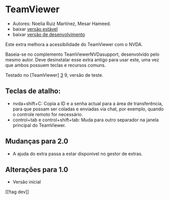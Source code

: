 # TeamViewer #

*	Autores: Noelia Ruiz Martínez, Mesar Hameed.
*	baixar [versão estável][1]
*	baixar [versão de desenvolvimento][2]

Este extra melhora a acessibilidade do TeamViewer com o NVDA.

Baseia-se no complemento TeamViewerNVDasupport, desenvolvido pelo mesmo
autor. Deve desinstalar esse extra antigo para usar este, uma vez que ambos
possuem teclas e recursos comuns.

Testado no [TeamViewer] [3] 9, versão de teste.

## Teclas de atalho: ##

*	nvda+shift+C: Copia a ID e a senha actual para a área de transferência,
  para que possam ser coladas e enviadas via chat, por exemplo, quando o
  controle remoto for necessário.
*	control+tab e control+shift+tab: Muda para outro separador na janela
  principal do TeamViewer.

## Mudanças para 2.0 ##
*	 A ajuda do extra passa a estar disponível no gestor de extras.

## Alterações para 1.0 ##
*	 Versão inicial

[[!tag dev]]

[1]: https://addons.nvda-project.org/files/get.php?file=tv

[2]: https://addons.nvda-project.org/files/get.php?file=tv-dev

[3]: https://www.teamviewer.com
